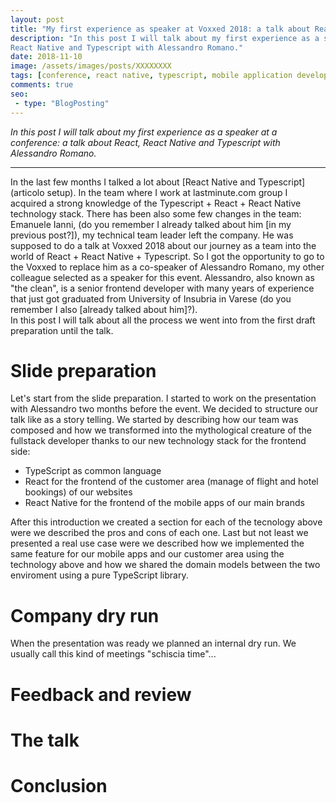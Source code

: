 ```yaml
---
layout: post
title: "My first experience as speaker at Voxxed 2018: a talk about React, React Native and Typescript"
description: "In this post I will talk about my first experience as a speaker at a conference: a talk about React, 
React Native and Typescript with Alessandro Romano."
date: 2018-11-10
image: /assets/images/posts/XXXXXXXX
tags: [conference, react native, typescript, mobile application development, web development]
comments: true
seo:
 - type: "BlogPosting"
---
```


*In this post I will talk about my first experience as a speaker at a conference: a talk about React, React Native 
and Typescript with Alessandro Romano.*

---

In the last few months I talked a lot about [React Native and Typescript](articolo setup). In the team where I work 
at lastminute.com group I acquired a strong knowledge of the Typescript + React + React Native technology stack. 
There has been also some few changes in the team: Emanuele Ianni, (do you remember I already talked about him [in my 
previous post?]), my technical team leader left the company. He was supposed to do a talk at Voxxed 2018 about our 
journey as a team into the world of React + React Native + Typescript. So I got the opportunity to go to the Voxxed to 
replace him as a co-speaker of Alessandro Romano, my other colleague selected as a speaker for this event. 
Alessandro, also known as "the clean", is a senior frontend developer with many years of experience that just got 
graduated from University of Insubria in Varese (do you remember I also [already talked about him]?).   
In this post I will talk about all the process we went into from the first draft preparation until the talk.

# Slide preparation
Let's start from the slide preparation. I started to work on the presentation with Alessandro two months before the 
event. We decided to structure our talk like as a story telling. We started by describing how our team was composed 
and how we transformed into the mythological creature of the fullstack developer thanks to our new technology stack 
for the frontend side:

* TypeScript as common language
* React for the frontend of the customer area (manage of flight and hotel bookings) of our websites
* React Native for the frontend of the mobile apps of our main brands

After this introduction we created a section for each of the tecnology above were we described the pros and cons of 
each one. Last but not least we presented a real use case were we described how we implemented the same feature for 
our mobile apps and our customer area using the technology above and how we shared the domain models between the two 
enviroment using a pure TypeScript library.  


# Company dry run
When the presentation was ready we planned an internal dry run. We usually call this kind of meetings "schiscia time"...


# Feedback and review


# The talk


# Conclusion 
